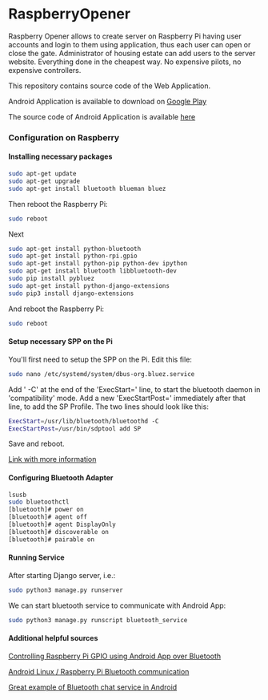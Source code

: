 # RaspberryOpener

Raspberry Opener allows to create server on Raspberry Pi having user accounts and login to them using application, thus each user can open or close the gate. Administrator of housing estate can add users to the server website. Everything done in the cheapest way. No expensive pilots, no expensive controllers.

This repository contains source code of the Web Application.

Android Application is available to download on [Google Play](https://play.google.com/store/apps/details?id=com.raspberryopener.app)

The source code of Android Application is available [here](https://github.com/orzechdev/raspberry-opener-android)


### Configuration on Raspberry

#### Installing necessary packages

```bash
sudo apt-get update
sudo apt-get upgrade
sudo apt-get install bluetooth blueman bluez
```

Then reboot the Raspberry Pi:

```bash
sudo reboot
```

Next

```bash
sudo apt-get install python-bluetooth
sudo apt-get install python-rpi.gpio
sudo apt-get install python-pip python-dev ipython
sudo apt-get install bluetooth libbluetooth-dev
sudo pip install pybluez
sudo apt-get install python-django-extensions
sudo pip3 install django-extensions
```

And reboot the Raspberry Pi:

```bash
sudo reboot
```

#### Setup necessary SPP on the Pi

You'll first need to setup the SPP on the Pi. Edit this file:

```bash
sudo nano /etc/systemd/system/dbus-org.bluez.service 
```

Add ' -C' at the end of the 'ExecStart=' line, to start the bluetooth daemon in 'compatibility' mode. Add a new 'ExecStartPost=' immediately after that line, to add the SP Profile. The two lines should look like this:
```bash
ExecStart=/usr/lib/bluetooth/bluetoothd -C
ExecStartPost=/usr/bin/sdptool add SP
```

Save and reboot.

[Link with more information](https://www.raspberrypi.org/forums/viewtopic.php?p=919420#p919420)

#### Configuring Bluetooth Adapter

```bash
lsusb
sudo bluetoothctl
[bluetooth]# power on
[bluetooth]# agent off
[bluetooth]# agent DisplayOnly
[bluetooth]# discoverable on
[bluetooth]# pairable on
```

#### Running Service

After starting Django server, i.e.:

```bash
sudo python3 manage.py runserver
```

We can start bluetooth service to communicate with Android App:

```bash
sudo python3 manage.py runscript bluetooth_service
```

#### Additional helpful sources

[Controlling Raspberry Pi GPIO using Android App over Bluetooth](https://circuitdigest.com/microcontroller-projects/controlling-raspberry-pi-gpio-using-android-app-over-bluetooth)

[Android Linux / Raspberry Pi Bluetooth communication](http://blog.davidvassallo.me/2014/05/11/android-linux-raspberry-pi-bluetooth-communication/)

[Great example of Bluetooth chat service in Android](https://github.com/googlesamples/android-BluetoothChat/blob/master/Application/src/main/java/com/example/android/bluetoothchat/BluetoothChatService.java)

